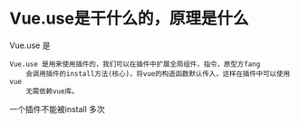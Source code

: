 

#  Vue.use是干什么的，原理是什么

   Vue.use 是

    Vue.use 是用来使用插件的，我们可以在插件中扩展全局组件，指令，原型方fang
        会调用插件的install方法(核心)，将vue的构造函数默认传入，这样在插件中可以使用vue
        无需依赖vue库。
    
      
 一个插件不能被install 多次 